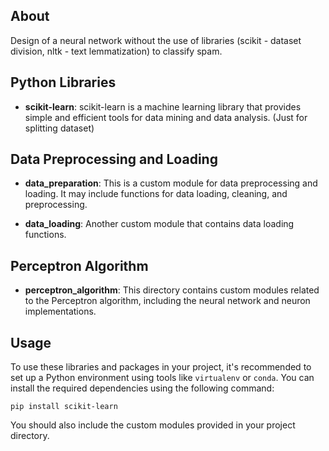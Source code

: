 ## About

Design of a neural network without the use of libraries (scikit - dataset division, nltk - text lemmatization) to classify spam.

## Python Libraries

- **scikit-learn**: scikit-learn is a machine learning library that provides simple and efficient tools for data mining and data analysis. (Just for splitting dataset)

## Data Preprocessing and Loading

- **data_preparation**: This is a custom module for data preprocessing and loading. It may include functions for data loading, cleaning, and preprocessing.

- **data_loading**: Another custom module that contains data loading functions.

## Perceptron Algorithm

- **perceptron_algorithm**: This directory contains custom modules related to the Perceptron algorithm, including the neural network and neuron implementations.

## Usage

To use these libraries and packages in your project, it's recommended to set up a Python environment using tools like `virtualenv` or `conda`. You can install the required dependencies using the following command:

```
pip install scikit-learn
```

You should also include the custom modules provided in your project directory.
